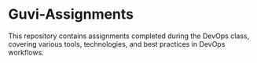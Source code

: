 # Guvi-Assignments
This repository contains assignments completed during the DevOps class, covering various tools, technologies, and best practices in DevOps workflows.
